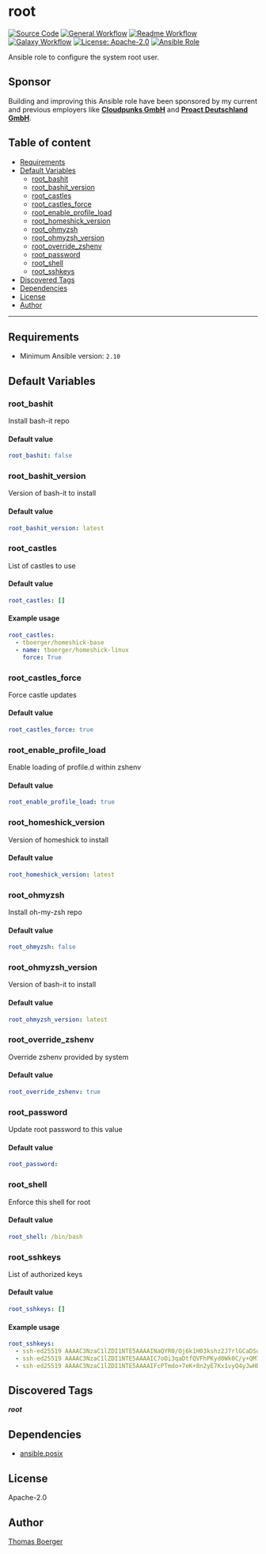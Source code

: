 # root

[![Source Code](https://img.shields.io/badge/github-source%20code-blue?logo=github&logoColor=white)](https://github.com/rolehippie/root)
[![General Workflow](https://github.com/rolehippie/root/actions/workflows/general.yml/badge.svg)](https://github.com/rolehippie/root/actions/workflows/general.yml)
[![Readme Workflow](https://github.com/rolehippie/root/actions/workflows/docs.yml/badge.svg)](https://github.com/rolehippie/root/actions/workflows/docs.yml)
[![Galaxy Workflow](https://github.com/rolehippie/root/actions/workflows/galaxy.yml/badge.svg)](https://github.com/rolehippie/root/actions/workflows/galaxy.yml)
[![License: Apache-2.0](https://img.shields.io/github/license/rolehippie/root)](https://github.com/rolehippie/root/blob/master/LICENSE)
[![Ansible Role](https://img.shields.io/badge/role-rolehippie.root-blue)](https://galaxy.ansible.com/rolehippie/root)

Ansible role to configure the system root user.

## Sponsor

Building and improving this Ansible role have been sponsored by my current and previous employers like **[Cloudpunks GmbH](https://cloudpunks.de)** and **[Proact Deutschland GmbH](https://www.proact.eu)**.

## Table of content

- [Requirements](#requirements)
- [Default Variables](#default-variables)
  - [root_bashit](#root_bashit)
  - [root_bashit_version](#root_bashit_version)
  - [root_castles](#root_castles)
  - [root_castles_force](#root_castles_force)
  - [root_enable_profile_load](#root_enable_profile_load)
  - [root_homeshick_version](#root_homeshick_version)
  - [root_ohmyzsh](#root_ohmyzsh)
  - [root_ohmyzsh_version](#root_ohmyzsh_version)
  - [root_override_zshenv](#root_override_zshenv)
  - [root_password](#root_password)
  - [root_shell](#root_shell)
  - [root_sshkeys](#root_sshkeys)
- [Discovered Tags](#discovered-tags)
- [Dependencies](#dependencies)
- [License](#license)
- [Author](#author)

---

## Requirements

- Minimum Ansible version: `2.10`

## Default Variables

### root_bashit

Install bash-it repo

#### Default value

```YAML
root_bashit: false
```

### root_bashit_version

Version of bash-it to install

#### Default value

```YAML
root_bashit_version: latest
```

### root_castles

List of castles to use

#### Default value

```YAML
root_castles: []
```

#### Example usage

```YAML
root_castles:
  - tboerger/homeshick-base
  - name: tboerger/homeshick-linux
    force: True
```

### root_castles_force

Force castle updates

#### Default value

```YAML
root_castles_force: true
```

### root_enable_profile_load

Enable loading of profile.d within zshenv

#### Default value

```YAML
root_enable_profile_load: true
```

### root_homeshick_version

Version of homeshick to install

#### Default value

```YAML
root_homeshick_version: latest
```

### root_ohmyzsh

Install oh-my-zsh repo

#### Default value

```YAML
root_ohmyzsh: false
```

### root_ohmyzsh_version

Version of bash-it to install

#### Default value

```YAML
root_ohmyzsh_version: latest
```

### root_override_zshenv

Override zshenv provided by system

#### Default value

```YAML
root_override_zshenv: true
```

### root_password

Update root password to this value

#### Default value

```YAML
root_password:
```

### root_shell

Enforce this shell for root

#### Default value

```YAML
root_shell: /bin/bash
```

### root_sshkeys

List of authorized keys

#### Default value

```YAML
root_sshkeys: []
```

#### Example usage

```YAML
root_sshkeys:
  - ssh-ed25519 AAAAC3NzaC1lZDI1NTE5AAAAINaQYR0/Oj6k1H03kshz2J7rlGCaDSuaGPhhOs9FcZfn tboerger@host1
  - ssh-ed25519 AAAAC3NzaC1lZDI1NTE5AAAAIC7oOi3qaDtfQVFhPKyd0Wk0C/y+QM71vtln8Rl44NlB tboerger@host2
  - ssh-ed25519 AAAAC3NzaC1lZDI1NTE5AAAAIFcPTmdo+7eK+8n2yE7Kx1vyQ4yJwHBngvQOt1MPhKhR tboerger@host3
```

## Discovered Tags

**_root_**


## Dependencies

- [ansible.posix](https://github.com/ansible-collections/ansible.posix)

## License

Apache-2.0

## Author

[Thomas Boerger](https://github.com/tboerger)
